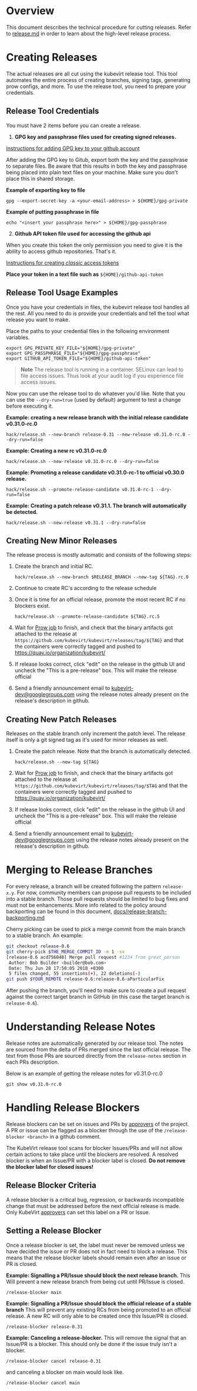 # Overview

This document describes the technical procedure for cutting releases.
Refer to [release.md](release.md) in order to learn about the high-level release process.

# Creating Releases

The actual releases are all cut using the kubevirt release tool. This tool
automates the entire process of creating branches, signing tags, generating
prow configs, and more. To use the release tool, you need to prepare your
credentials.

## Release Tool Credentials

You must have 2 items before you can create a release.

1. **GPG key and passphrase files used for creating signed releases.**

[Instructions for adding GPG key to your github account](https://docs.github.com/en/authentication/managing-commit-signature-verification/adding-a-gpg-key-to-your-github-account)

After adding the GPG key to Gitub, export both the key and the passphrase to 
separate files.
Be aware that this results in both the key and passphrase being placed into
plain text files on your machine. Make sure you don't place this in shared
storage.

**Example of exporting key to file**

    gpg --export-secret-key -a <your-email-address> > ${HOME}/gpg-private

**Example of putting passphrase in file**

    echo "<insert your passphrase here>" > ${HOME}/gpg-passphrase

2. **Github API token file used for accessing the github api**

When you create this token the only permission you need to give it is the
ability to access github repositories. That's it.

[Instructions for creating _classic_ access tokens](https://docs.github.com/en/github/authenticating-to-github/creating-a-personal-access-token)

**Place your token in a text file such as** `${HOME}/github-api-token`

## Release Tool Usage Examples

Once you have your credentials in files, the kubevirt release tool handles
all the rest. All you need to do is provide your credentials and tell the tool
what release you want to make.

Place the paths to your credential files in the following environment variables.

    export GPG_PRIVATE_KEY_FILE="${HOME}/gpg-private"
    export GPG_PASSPHRASE_FILE="${HOME}/gpg-passphrase"
    export GITHUB_API_TOKEN_FILE="${HOME}/github-api-token"

> **Note**
> The release tool is running in a container. SELinux can lead to file
> access issues. Thus look at your audit log if you experience file
> access issues.

Now you can use the release tool to do whatever you'd like. Note that you can
use the `--dry-run=true` (used by default) argument to test a change before executing it.

**Example: creating a new release branch with the initial release candidate v0.31.0-rc.0**

    hack/release.sh --new-branch release-0.31 --new-release v0.31.0-rc.0 --dry-run=false

**Example: Creating a new rc v0.31.0-rc.0**

    hack/release.sh --new-release v0.31.0-rc.0 --dry-run=false

**Example: Promoting a release candidate v0.31.0-rc-1 to official v0.30.0 release.**

    hack/release.sh --promote-release-candidate v0.31.0-rc-1 --dry-run=false

**Example: Creating a patch release v0.31.1. The branch will automatically be detected.**

    hack/release.sh --new-release v0.31.1 --dry-run=false

## Creating New Minor Releases
The release process is mostly automatic and consists of the following steps:

1. Create the branch and initial RC.

   `hack/release.sh --new-branch $RELEASE_BRANCH --new-tag ${TAG}.rc.0`

2. Continue to create RC's according to the release schedule

3. Once it is time for an official release, promote the most recent RC if no blockers exist.

   `hack/release.sh --promote-release-candidate ${TAG}.rc.5`

4. Wait for [Prow job](https://prow.ci.kubevirt.io/?repo=kubevirt%2Fkubevirt) to
   finish, and check that the binary artifacts got attached to the release
   at `https://github.com/kubevirt/kubevirt/releases/tag/${TAG}`
   and that the containers were correctly tagged and pushed to
   <https://quay.io/organization/kubevirt/>

5. If release looks correct, click "edit" on the release in the github UI
   and uncheck the "This is a pre-release" box. This will make the release
   official

6. Send a friendly announcement email to <kubevirt-dev@googlegroups.com> using
   the release notes already present on the release's description in github.

## Creating New Patch Releases

Releases on the stable branch only increment the patch level.
The release itself is only a git signed tag as it's used for minor releases as well.

1. Create the patch release. Note that the branch is automatically detected.

   `hack/release.sh --new-tag ${TAG}`

2. Wait for [Prow job](https://prow.ci.kubevirt.io/?repo=kubevirt%2Fkubevirt) to
   finish, and check that the binary artifacts got attached to the release
   at `https://github.com/kubevirt/kubevirt/releases/tag/$TAG`
   and that the containers were correctly tagged and pushed to
   <https://quay.io/organization/kubevirt/>

3. If release looks correct, click "edit" on the release in the github UI
   and uncheck the "This is a pre-release" box. This will make the release
   official

4. Send a friendly announcement email to <kubevirt-dev@googlegroups.com> using
   the release notes already present on the release's description in github.

# Merging to Release Branches

For every release, a branch will be created following the pattern `release-x.y`.
For now, community members can propose pull requests to be included into a
stable branch.
Those pull requests should be limited to bug fixes and must not be
enhancements. More info related to the policy around backporting can be found
in this document, [docs/release-branch-backporting.md](https://github.com/kubevirt/kubevirt/blob/main/docs/release-branch-backporting.md)

Cherry picking can be used to pick a merge commit from the main branch
to a stable branch. An example:

```bash
git checkout release-0.6
git cherry-pick $THE_MERGE_COMMIT_ID -m 1 -sx
[release-0.6 acd756040] Merge pull request #1234 from great_person
 Author: Bob Builder <builder@bob.com>
 Date: Thu Jun 28 17:50:05 2018 +0300
 5 files changed, 55 insertions(+), 22 deletions(-)
git push $YOUR_REMOTE release-0.6:release-0.6-aParticularFix
```

After pushing the branch, you'll need to make sure to create a pull request
against the correct target branch in GitHub (in this case the target branch
is `release-0.6`).

# Understanding Release Notes

Release notes are automatically generated by our release tool. The notes are
sourced from the delta of PRs merged since the last official release. The text
from those PRs are sourced directly from the `release-notes` section in
each PRs description.

Below is an example of getting the release notes for v0.31.0-rc.0

    git show v0.31.0-rc.0

# Handling Release Blockers

Release blockers can be set on issues and PRs by [approvers](https://github.com/kubevirt/kubevirt/blob/main/OWNERS_ALIASES) of the project. A PR or
issue can be flagged as a blocker through the use of the `/release-blocker <branch>`
in a github comment.

The KubeVirt release tool scans for blocker Issues/PRs and will not allow certain
actions to take place until the blockers are resolved. A resolved blocker is
when an Issue/PR with a blocker label is closed. **Do not remove the blocker label
for closed issues!**

## Release Blocker Criteria

A release blocker is a critical bug, regression, or backwards incompatible change
that must be addressed before the next official release is made. Only KubeVirt
[approvers](https://github.com/kubevirt/kubevirt/blob/main/OWNERS_ALIASES) can set this label on a PR or Issue.

## Setting a Release Blocker

Once a release blocker is set, the label must never be removed unless we have
decided the issue or PR does not in fact need to block a release. This means
that the release blocker labels should remain even after an issue or PR is closed.

**Example: Signalling a PR/Issue should block the next release branch.** This
Will prevent a new release branch from being cut until PR/Issue is closed.

    /release-blocker main

**Example: Signalling a PR/Issue should block the official release of a
stable branch** This will prevent any existing RCs from being promoted
to an official release. A new RC will only able to be created once this
Issue/PR is closed.

    /release-blocker release-0.31

**Example: Canceling a release-blocker.** This will remove the signal that
an Issue/PR is a blocker. This should only be done if the issue truly
isn't a blocker.

    /release-blocker cancel release-0.31

and canceling a blocker on main would look like.

    /release-blocker cancel main
